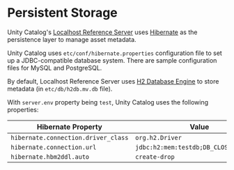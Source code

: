 # Persistent Storage

Unity Catalog's [Localhost Reference Server](../server/index.md) uses [Hibernate](HibernateUtil.md) as the persistence layer to manage asset metadata.

Unity Catalog uses `etc/conf/hibernate.properties` configuration file to set up a JDBC-compatible database system. There are sample configuration files for MySQL and PostgreSQL.

By default, Localhost Reference Server uses [H2 Database Engine](https://www.h2database.com/) to store metadata (in `etc/db/h2db.mv.db` file).

With `server.env` property being `test`, Unity Catalog uses the following properties:

Hibernate Property | Value
-|-
 `hibernate.connection.driver_class` | `org.h2.Driver`
 `hibernate.connection.url` | `jdbc:h2:mem:testdb;DB_CLOSE_DELAY=-1`
 `hibernate.hbm2ddl.auto` | `create-drop`
